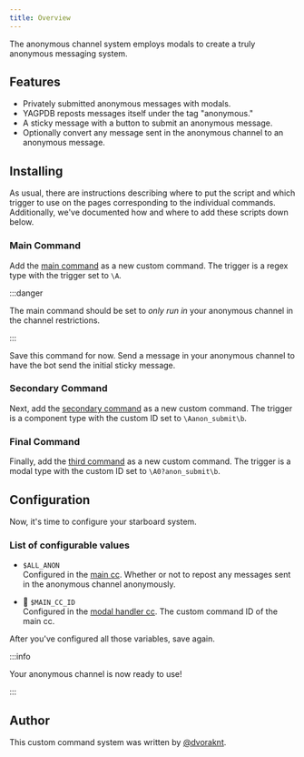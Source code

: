 ```yaml
---
title: Overview
---
```


The anonymous channel system employs modals to create a truly anonymous messaging system.

## Features

- Privately submitted anonymous messages with modals.
- YAGPDB reposts messages itself under the tag "anonymous."
- A sticky message with a button to submit an anonymous message.
- Optionally convert any message sent in the anonymous channel to an anonymous message.

## Installing

As usual, there are instructions describing where to put the script and which trigger to use on the pages corresponding to the individual commands. Additionally, we've documented how and where to add these scripts down below.

### Main Command

Add the [main command](main-cc) as a new custom command. The trigger is a regex type with the trigger set to `\A`.

:::danger

The main command should be set to _only run in_ your anonymous channel in the channel restrictions.

:::

Save this command for now. Send a message in your anonymous channel to have the bot send the initial sticky message.

### Secondary Command

Next, add the [secondary command](component-handler) as a new custom command. The trigger is a component type with the
custom ID set to `\Aanon_submit\b`.

### Final Command

Finally, add the [third command](modal-handler) as a new custom command. The trigger is a modal type with the
custom ID set to `\A0?anon_submit\b`.

## Configuration

Now, it's time to configure your starboard system.

### List of configurable values

- `$ALL_ANON`<br />
  Configured in the [main cc](main-cc). Whether or not to repost any messages sent in the anonymous channel anonymously.

- 📌 `$MAIN_CC_ID`<br />
  Configured in the [modal handler cc](modal-handler). The custom command ID of the main cc.

After you've configured all those variables, save again.

:::info

Your anonymous channel is now ready to use!

:::

## Author

This custom command system was written by [@dvoraknt](https://github.com/dvoraknt).
